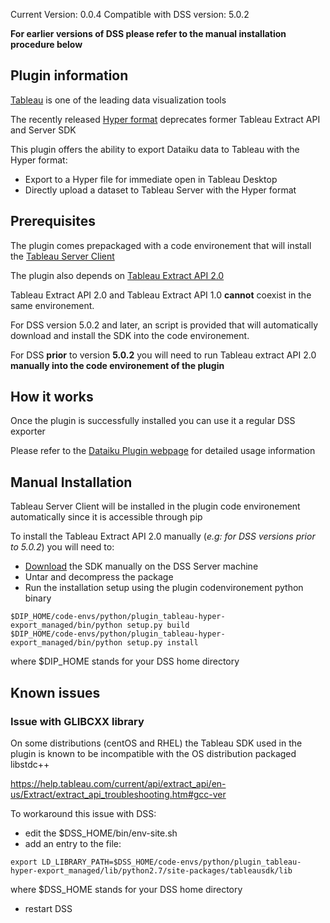 Current Version: 0.0.4
Compatible with DSS version: 5.0.2

**For earlier versions of DSS please refer to the manual installation procedure below**

## Plugin information

[Tableau](https://tableau.com) is one of the leading data visualization tools

The recently released [Hyper format](https://www.tableau.com/about/blog/2018/1/onboarding-your-team-hyper-79398) deprecates former Tableau Extract API and Server SDK

This plugin offers the ability to export Dataiku data to Tableau with the Hyper format:

* Export to a Hyper file for immediate open in Tableau Desktop
* Directly upload a dataset to Tableau Server with the Hyper format

## Prerequisites

The plugin comes prepackaged with a code environement that will install the [Tableau Server Client](https://tableau.github.io/server-client-python/)

The plugin also depends on [Tableau Extract API 2.0](https://onlinehelp.tableau.com/current/api/extract_api/en-us/help.htm)

Tableau Extract API 2.0 and Tableau Extract API 1.0 **cannot** coexist in the same environement.

For DSS version 5.0.2 and later, an script is provided that will automatically download and install the SDK into the code environement.

For DSS **prior** to version **5.0.2** you will need to run Tableau extract API 2.0 **manually into the code environement of the plugin**

## How it works

Once the plugin is successfully installed you can use it a regular DSS exporter

Please refer to the [Dataiku Plugin webpage](https://www.dataiku.com/dss/plugins/info/tableau-hyper-extract.html) for detailed usage information

## Manual Installation

Tableau Server Client will be installed in the plugin code environement automatically since it is accessible through pip

To install the Tableau Extract API 2.0 manually (_e.g: for DSS versions prior to 5.0.2_) you will need to:

* [Download](https://onlinehelp.tableau.com/current/api/extract_api/en-us/Extract/extract_api_installing.htm#downloading) the SDK manually on the DSS Server machine
* Untar and decompress the package
* Run the installation setup using the plugin codenvironement python binary

```
$DIP_HOME/code-envs/python/plugin_tableau-hyper-export_managed/bin/python setup.py build
$DIP_HOME/code-envs/python/plugin_tableau-hyper-export_managed/bin/python setup.py install
```

where $DIP_HOME stands for your DSS home directory

## Known issues

### Issue with GLIBCXX library

On some distributions (centOS and RHEL) the Tableau SDK used in the plugin is known to be incompatible with the OS distribution packaged libstdc++

https://help.tableau.com/current/api/extract_api/en-us/Extract/extract_api_troubleshooting.htm#gcc-ver

To workaround this issue with DSS:

* edit the $DSS_HOME/bin/env-site.sh
* add an entry to the file:

```
export LD_LIBRARY_PATH=$DSS_HOME/code-envs/python/plugin_tableau-hyper-export_managed/lib/python2.7/site-packages/tableausdk/lib
```

where $DSS_HOME stands for your DSS home directory

* restart DSS
